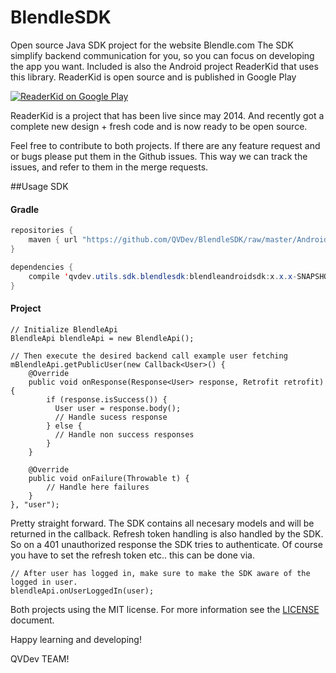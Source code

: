 # BlendleSDK
Open source Java SDK project for the website Blendle.com The SDK simplify backend communication for you, so you can focus on developing the app you want. Included is also the Android project ReaderKid that uses this library. ReaderKid is open source and is published in Google Play

[![ReaderKid on Google Play][google_play_link_image]
][google_play_link]

ReaderKid is a project that has been live since may 2014. And recently got a complete new design + fresh code and is now ready to be open source.

Feel free to contribute to both projects. If there are any feature request and or bugs please put them in the Github issues. This way we can track the issues, and refer to them in the merge requests.

##Usage SDK
#### Gradle

```java
repositories {
    maven { url "https://github.com/QVDev/BlendleSDK/raw/master/Android/SDK/releases/" }
}

dependencies {
    compile 'qvdev.utils.sdk.blendlesdk:blendleandroidsdk:x.x.x-SNAPSHOT'//x.x.x version
}
```
#### Project
```
// Initialize BlendleApi
BlendleApi blendleApi = new BlendleApi();

// Then execute the desired backend call example user fetching
mBlendleApi.getPublicUser(new Callback<User>() {
    @Override
    public void onResponse(Response<User> response, Retrofit retrofit) {
        if (response.isSuccess()) {
          User user = response.body();
          // Handle sucess response
        } else {
          // Handle non success responses
        }
    }

    @Override
    public void onFailure(Throwable t) {
        // Handle here failures
    }
}, "user");
```
Pretty straight forward. The SDK contains all necesary models and will be returned in the callback. Refresh token handling is also handled by the SDK. So on a 401 unauthorized response the SDK tries to authenticate. Of course you have to set the refresh token etc.. this can be done via.
```
// After user has logged in, make sure to make the SDK aware of the logged in user.
blendleApi.onUserLoggedIn(user);
```
Both projects using the MIT license. For more information see the [LICENSE](LICENSE) document.

Happy learning and developing!

QVDev TEAM!

[google_play_link]: https://play.google.com/store/apps/details?id=com.qvdev.apps.readerkid
[google_play_link_image]: https://developer.android.com/images/brand/en_app_rgb_wo_60.png "ReaderKid on Google Play"
